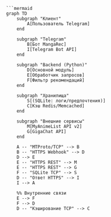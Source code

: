 ```mermaid
```mermaid
graph TD
    subgraph "Клиент"
        A[Пользователь Telegram]
    end
    
    subgraph "Telegram"
        B[Бот MangaRec]
        I[Telegram Bot API]
    end
    
    subgraph "Backend (Python)"
        D[Основной модуль]
        E[Обработчик запросов]
        F[Фильтр рекомендаций]
    end
    
    subgraph "Хранилища"
        S[(SQLite: логи/предпочтения)]
        C[Кэш Redis/Memcached]
    end
    
    subgraph "Внешние сервисы"
        M[MyAnimeList API v2]
        G[GigaChat API]
    end

    A -- "MTProto/TCP" --> B
    B -- "HTTPS Webhook" --> D
    D --> E
    E -- "HTTPS REST" --> M
    E -- "HTTPS REST" --> G
    F -- "SQLite TCP" --> S
    D -- "Ответ HTTPS" --> I
    I --> A
    
    %% Внутренние связи
    E --> F
    F --> D
    D -- "Кэширование TCP" --> C
```
```
